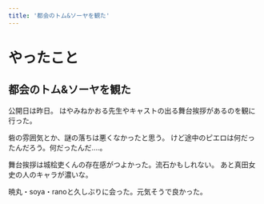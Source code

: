 ```yaml
---
title: '都会のトム&ソーヤを観た'
---
```


# やったこと

## 都会のトム&ソーヤを観た

公開日は昨日。
はやみねかおる先生やキャストの出る舞台挨拶があるのを観に行った。

砦の雰囲気とか、謎の落ちは悪くなかったと思う。
けど途中のピエロは何だったんだろう。何だったんだ‥‥。

舞台挨拶は城桧吏くんの存在感がつよかった。流石かもしれない。
あと真田女史の人のキャラが濃いな。

暁丸・soya・ranoと久しぶりに会った。元気そうで良かった。
